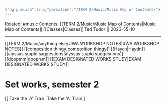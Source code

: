 ```yaml
---
{"dg-publish":true,"permalink":"/TERM 2/Music/Music Map of Contents/"}
---
```


Related: #music 
Contents: [[TERM 2/Music/Music Map of Contents\|Music Map of Contents]]
[[Classes\|Classes]]
Ted Tudor || 2023-05-10
***
[[TERM 2/Music/anything else/UWA WORKSHOP NOTES\|UWA WORKSHOP NOTES]]
[[composition thingy\|composition thingy]]
[[Haydn\|Haydn]]
[[alyssas stupid suggestions\|alyssas stupid suggestions]]
[[doopmm\|doopmm]]
[[EXAM DESIGNATED WORKS STUDY\|EXAM DESIGNATED WORKS STUDY]]




# Set works, semester 2 
[[ Take the 'A' Train\| Take the 'A' Train]]

